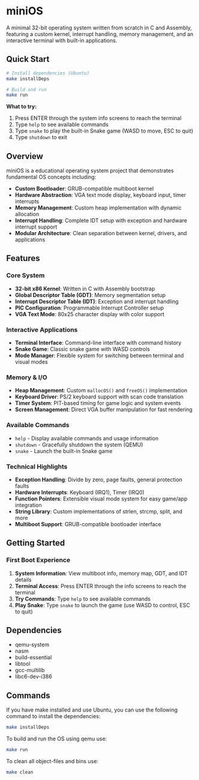 # miniOS

A minimal 32-bit operating system written from scratch in C and Assembly, featuring a custom kernel, interrupt handling, memory management, and an interactive terminal with built-in applications.

## Quick Start

```bash
# Install dependencies (Ubuntu)
make installDeps

# Build and run
make run
```

**What to try:**

1. Press ENTER through the system info screens to reach the terminal
2. Type `help` to see available commands
3. Type `snake` to play the built-in Snake game (WASD to move, ESC to quit)
4. Type `shutdown` to exit

## Overview

miniOS is a educational operating system project that demonstrates fundamental OS concepts including:

-   **Custom Bootloader**: GRUB-compatible multiboot kernel
-   **Hardware Abstraction**: VGA text mode display, keyboard input, timer interrupts
-   **Memory Management**: Custom heap implementation with dynamic allocation
-   **Interrupt Handling**: Complete IDT setup with exception and hardware interrupt support
-   **Modular Architecture**: Clean separation between kernel, drivers, and applications

## Features

### Core System

-   **32-bit x86 Kernel**: Written in C with Assembly bootstrap
-   **Global Descriptor Table (GDT)**: Memory segmentation setup
-   **Interrupt Descriptor Table (IDT)**: Exception and interrupt handling
-   **PIC Configuration**: Programmable Interrupt Controller setup
-   **VGA Text Mode**: 80x25 character display with color support

### Interactive Applications

-   **Terminal Interface**: Command-line interface with command history
-   **Snake Game**: Classic snake game with WASD controls
-   **Mode Manager**: Flexible system for switching between terminal and visual modes

### Memory & I/O

-   **Heap Management**: Custom `mallocOS()` and `freeOS()` implementation
-   **Keyboard Driver**: PS/2 keyboard support with scan code translation
-   **Timer System**: PIT-based timing for game logic and system events
-   **Screen Management**: Direct VGA buffer manipulation for fast rendering

### Available Commands

-   `help` - Display available commands and usage information
-   `shutdown` - Gracefully shutdown the system (QEMU)
-   `snake` - Launch the built-in Snake game

### Technical Highlights

-   **Exception Handling**: Divide by zero, page faults, general protection faults
-   **Hardware Interrupts**: Keyboard (IRQ1), Timer (IRQ0)
-   **Function Pointers**: Extensible visual mode system for easy game/app integration
-   **String Library**: Custom implementations of strlen, strcmp, split, and more
-   **Multiboot Support**: GRUB-compatible bootloader interface

## Getting Started

### First Boot Experience

1. **System Information**: View multiboot info, memory map, GDT, and IDT details
2. **Terminal Access**: Press ENTER through the info screens to reach the terminal
3. **Try Commands**: Type `help` to see available commands
4. **Play Snake**: Type `snake` to launch the game (use WASD to control, ESC to quit)

## Dependencies

-   qemu-system
-   nasm
-   build-essential
-   libtool
-   gcc-multilib
-   libc6-dev-i386

## Commands

If you have make installed and use Ubuntu, you can use the following command to install the dependencies:

```bash
make installDeps
```

To build and run the OS using qemu use:

```bash
make run
```

To clean all object-files and bins use:

```bash
make clean
```
